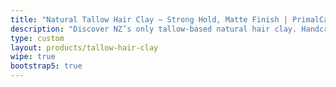 ```yaml
---
title: "Natural Tallow Hair Clay – Strong Hold, Matte Finish | PrimalCare NZ"
description: "Discover NZ’s only tallow-based natural hair clay. Handcrafted in Christchurch, PrimalCare’s clay gives strong hold, zero flakes, and scalp-safe styling with all-natural ingredients."
type: custom
layout: products/tallow-hair-clay
wipe: true
bootstrap5: true
---
```

